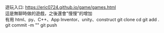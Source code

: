 遊玩入口: https://eric0724.github.io/game/games.html <br/>
這是無聊時做的遊戲，之後還會"慢慢"的增加 <br/>
有用 html、py、C++、App Inventor、unity、construct
git clone
cd
git add .
git commit -m ""
git push
